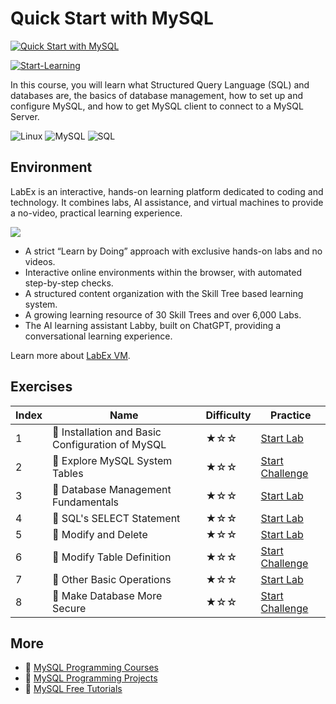 # Quick Start with MySQL

[![Quick Start with MySQL](https://cover-creator.appbot.io/quick-start-with-mysql.png)](https://labex.io/courses/quick-start-with-mysql)

[![Start-Learning](https://img.shields.io/badge/Start-Learning-whitesmoke?style=for-the-badge)](https://labex.io/courses/quick-start-with-mysql)

In this course, you will learn what Structured Query Language (SQL) and databases are, the basics of database management, how to set up and configure MySQL, and how to get MySQL client to connect to a MySQL Server.

![Linux](https://img.shields.io/badge/Linux-whitesmoke?style=for-the-badge&logo=linux)
![MySQL](https://img.shields.io/badge/MySQL-whitesmoke?style=for-the-badge&logo=mysql)
![SQL](https://img.shields.io/badge/SQL-whitesmoke?style=for-the-badge&logo=sql)


## Environment

LabEx is an interactive, hands-on learning platform dedicated to coding and technology. It combines labs, AI assistance, and virtual machines to provide a no-video, practical learning experience.

![](https://tutorial-screenshot.getvm.io/images/vm-1725247253.png)

- A strict “Learn by Doing” approach with exclusive hands-on labs and no videos.
- Interactive online environments within the browser, with automated step-by-step checks.
- A structured content organization with the Skill Tree based learning system.
- A growing learning resource of 30 Skill Trees and over 6,000 Labs.
- The AI learning assistant Labby, built on ChatGPT, providing a conversational learning experience.

Learn more about [LabEx VM](https://support.labex.io/using-labex/virtual-machine).

## Exercises

|   Index | Name                                            | Difficulty   | Practice                                                                                                                      |
|---------|-------------------------------------------------|--------------|-------------------------------------------------------------------------------------------------------------------------------|
|       1 | 📖 Installation and Basic Configuration of MySQL | ★☆☆          | <a target='_blank' href='https://labex.io/tutorials/linux-installation-and-basic-configuration-of-mysql-391538'>Start Lab</a> |
|       2 | 🎯 Explore MySQL System Tables                   | ★☆☆          | <a target='_blank' href='https://labex.io/labs/mysql-explore-mysql-system-tables-391702'>Start Challenge</a>                  |
|       3 | 📖 Database Management Fundamentals              | ★☆☆          | <a target='_blank' href='https://labex.io/tutorials/mysql-database-management-fundamentals-391537'>Start Lab</a>              |
|       4 | 📖 SQL's SELECT Statement                        | ★☆☆          | <a target='_blank' href='https://labex.io/tutorials/mysql-sql-s-select-statement-391541'>Start Lab</a>                        |
|       5 | 📖 Modify and Delete                             | ★☆☆          | <a target='_blank' href='https://labex.io/tutorials/mysql-modify-and-delete-391539'>Start Lab</a>                             |
|       6 | 🎯 Modify Table Definition                       | ★☆☆          | <a target='_blank' href='https://labex.io/labs/mysql-modify-table-definition-391536'>Start Challenge</a>                      |
|       7 | 📖 Other Basic Operations                        | ★☆☆          | <a target='_blank' href='https://labex.io/tutorials/linux-other-basic-operations-391540'>Start Lab</a>                        |
|       8 | 🎯 Make Database More Secure                     | ★☆☆          | <a target='_blank' href='https://labex.io/labs/mysql-make-database-more-secure-391535'>Start Challenge</a>                    |

## More

- 🔗 [MySQL Programming Courses](https://github.com/labex-labs/awesome-programming-courses)
- 🔗 [MySQL Programming Projects](https://github.com/labex-labs/awesome-programming-projects)
- 🔗 [MySQL Free Tutorials](https://github.com/labex-labs/mysql-free-tutorials)

